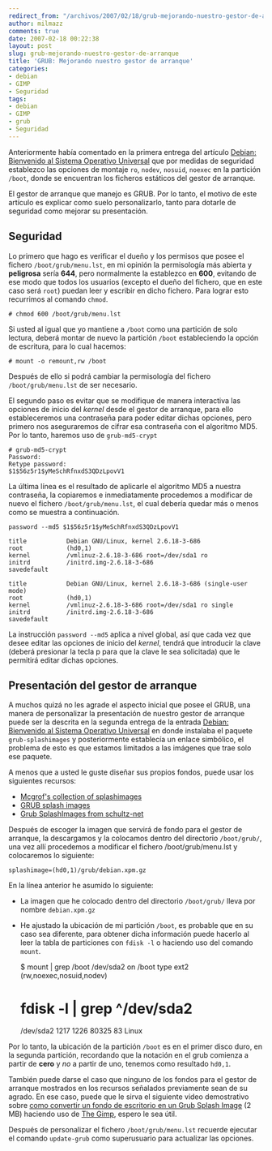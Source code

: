 ```yaml
---
redirect_from: "/archivos/2007/02/18/grub-mejorando-nuestro-gestor-de-arranque/"
author: milmazz
comments: true
date: 2007-02-18 00:22:38
layout: post
slug: grub-mejorando-nuestro-gestor-de-arranque
title: 'GRUB: Mejorando nuestro gestor de arranque'
categories:
- debian
- GIMP
- Seguridad
tags:
- debian
- GIMP
- grub
- Seguridad
---
```


Anteriormente había comentado en la primera entrega del artículo [Debian: Bienvenido al Sistema Operativo Universal](/archivos/2006/04/25/debian-bienvenido-al-sistema-operativo-universal-parte-i/) que por medidas de seguridad establezco las opciones de montaje `ro`, `nodev`, `nosuid`, `noexec` en la partición `/boot`, donde se encuentran los ficheros estáticos del gestor de arranque.

El gestor de arranque que manejo es GRUB. Por lo tanto, el motivo de este artículo es explicar como suelo personalizarlo, tanto para dotarle de seguridad como mejorar su presentación.

## Seguridad

Lo primero que hago es verificar el dueño y los permisos que posee el fichero `/boot/grub/menu.lst`, en mi opinión la permisología más abierta y **peligrosa** sería **644**, pero normalmente la establezco en **600**, evitando de ese modo que todos los usuarios (excepto el dueño del fichero, que en este caso será `root`) puedan leer y escribir en dicho fichero. Para lograr esto recurrimos al comando `chmod`.

    # chmod 600 /boot/grub/menu.lst

Si usted al igual que yo mantiene a `/boot` como una partición de solo lectura, deberá montar de nuevo la partición `/boot` estableciendo la opción de escritura, para lo cual hacemos:

    # mount -o remount,rw /boot

Después de ello si podrá cambiar la permisología del fichero `/boot/grub/menu.lst` de ser necesario.

El segundo paso es evitar que se modifique de manera interactiva las opciones de inicio del _kernel_ desde el gestor de arranque, para ello estableceremos una contraseña para poder editar dichas opciones, pero primero nos aseguraremos de cifrar esa contraseña con el algoritmo MD5. Por lo tanto, haremos uso de `grub-md5-crypt`

    # grub-md5-crypt
    Password:
    Retype password:
    $1$56z5r1$yMeSchRfnxdS3QDzLpovV1
    
La última línea es el resultado de aplicarle el algoritmo MD5 a nuestra contraseña, la copiaremos e inmediatamente procedemos a modificar de nuevo el fichero `/boot/grub/menu.lst`, el cual debería quedar más o menos como se muestra a continuación.

    password --md5 $1$56z5r1$yMeSchRfnxdS3QDzLpovV1
    
    title           Debian GNU/Linux, kernel 2.6.18-3-686
    root            (hd0,1)
    kernel          /vmlinuz-2.6.18-3-686 root=/dev/sda1 ro
    initrd          /initrd.img-2.6.18-3-686
    savedefault
    
    title           Debian GNU/Linux, kernel 2.6.18-3-686 (single-user mode)
    root            (hd0,1)
    kernel          /vmlinuz-2.6.18-3-686 root=/dev/sda1 ro single
    initrd          /initrd.img-2.6.18-3-686
    savedefault

La instrucción `password --md5` aplica a nivel global, así que cada vez que desee editar las opciones de inicio del _kernel_, tendrá que introducir la clave (deberá presionar la tecla p para que la clave le sea solicitada) que le permitirá editar dichas opciones.

## Presentación del gestor de arranque

A muchos quizá no les agrade el aspecto inicial que posee el GRUB, una manera de personalizar la presentación de nuestro gestor de arranque puede ser la descrita en la segunda entrega de la entrada [Debian: Bienvenido al Sistema Operativo Universal](/archivos/2006/05/02/debian-bienvenido-al-sistema-operativo-universal-parte-ii/) en donde instalaba el paquete `grub-splashimages` y posteriormente establecía un enlace simbólico, el problema de esto es que estamos limitados a las imágenes que trae solo ese paquete.

A menos que a usted le guste diseñar sus propios fondos, puede usar los siguientes recursos:

  * [Mcgrof's collection of splashimages](http://ruslug.rutgers.edu/~mcgrof/grub-images/images/)
  * [GRUB splash images](http://schragehome.de/splash/)
  * [Grub SplashImages from schultz-net](http://www.schultz-net.dk/grub.html)

Después de escoger la imagen que servirá de fondo para el gestor de arranque, la descargamos y la colocamos dentro del directorio `/boot/grub/`, una vez allí procedemos a modificar el fichero /boot/grub/menu.lst y colocaremos lo siguiente:

    splashimage=(hd0,1)/grub/debian.xpm.gz

En la línea anterior he asumido lo siguiente:

  * La imagen que he colocado dentro del directorio `/boot/grub/` lleva por nombre `debian.xpm.gz`
  * He ajustado la ubicación de mi partición `/boot`, es probable que en su caso sea diferente, para obtener dicha información puede hacerlo al leer la tabla de particiones con `fdisk -l` o haciendo uso del comando `mount`.

    $ mount | grep /boot
    /dev/sda2 on /boot type ext2 (rw,noexec,nosuid,nodev)
    # fdisk -l | grep ^/dev/sda2
    /dev/sda2            1217        1226       80325   83  Linux

Por lo tanto, la ubicación de la partición `/boot` es en el primer disco duro, en la segunda partición, recordando que la notación en el grub comienza a partir de **cero** y _no_ a partir de uno, tenemos como resultado `hd0,1`.

También puede darse el caso que ninguno de los fondos para el gestor de arranque mostrados en los recursos señalados previamente sean de su agrado. En ese caso, puede que le sirva el siguiente video demostrativo sobre [como convertir un fondo de escritorio en un Grub Splash Image](http://files.milmazz.com/grub-splashimages.ogg) (2 MB) haciendo uso de [The Gimp](http://www.gimp.org/), espero le sea útil.

Después de personalizar el fichero `/boot/grub/menu.lst` recuerde ejecutar el comando `update-grub` como superusuario para actualizar las opciones.
